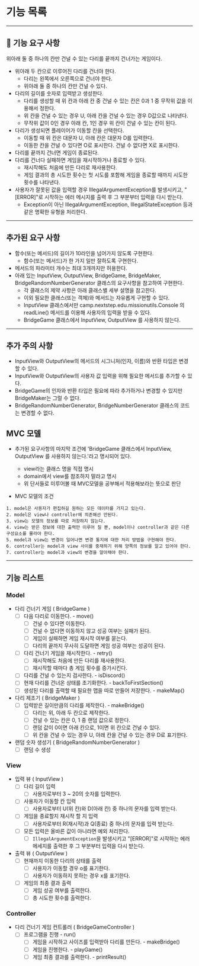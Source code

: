 # 기능 목록

---

## 🚀 기능 요구 사항
위아래 둘 중 하나의 칸만 건널 수 있는 다리를 끝까지 건너가는 게임이다.

- 위아래 두 칸으로 이루어진 다리를 건너야 한다.
  - 다리는 왼쪽에서 오른쪽으로 건너야 한다.
  - 위아래 둘 중 하나의 칸만 건널 수 있다.
- 다리의 길이를 숫자로 입력받고 생성한다.
  - 다리를 생성할 때 위 칸과 아래 칸 중 건널 수 있는 칸은 0과 1 중 무작위 값을 이용해서 정한다.
  - 위 칸을 건널 수 있는 경우 U, 아래 칸을 건널 수 있는 경우 D값으로 나타낸다.
  - 무작위 값이 0인 경우 아래 칸, 1인 경우 위 칸이 건널 수 있는 칸이 된다.
- 다리가 생성되면 플레이어가 이동할 칸을 선택한다.
  - 이동할 때 위 칸은 대문자 U, 아래 칸은 대문자 D를 입력한다.
  - 이동한 칸을 건널 수 있다면 O로 표시한다. 건널 수 없다면 X로 표시한다.
- 다리를 끝까지 건너면 게임이 종료된다.
- 다리를 건너다 실패하면 게임을 재시작하거나 종료할 수 있다.
  - 재시작해도 처음에 만든 다리로 재사용한다.
  - 게임 결과의 총 시도한 횟수는 첫 시도를 포함해 게임을 종료할 때까지 시도한 횟수를 나타낸다.
- 사용자가 잘못된 값을 입력할 경우 IllegalArgumentException를 발생시키고, "[ERROR]"로 시작하는 에러 메시지를 출력 후 그 부분부터 입력을 다시 받는다.
  - Exception이 아닌 IllegalArgumentException, IllegalStateException 등과 같은 명확한 유형을 처리한다.

--- 

## 추가된 요구 사항
- 함수(또는 메서드)의 길이가 10라인을 넘어가지 않도록 구현한다.
  - 함수(또는 메서드)가 한 가지 일만 잘하도록 구현한다.
- 메서드의 파라미터 개수는 최대 3개까지만 허용한다.
- 아래 있는 InputView, OutputView, BridgeGame, BridgeMaker, BridgeRandomNumberGenerator 클래스의 요구사항을 참고하여 구현한다.
  - 각 클래스의 제약 사항은 아래 클래스별 세부 설명을 참고한다.
  - 이외 필요한 클래스(또는 객체)와 메서드는 자유롭게 구현할 수 있다.
  - InputView 클래스에서만 camp.nextstep.edu.missionutils.Console 의 readLine() 메서드를 이용해 사용자의 입력을 받을 수 있다.
  - BridgeGame 클래스에서 InputView, OutputView 를 사용하지 않는다.

---

## 추가 주의 사항

- InputView와 OutputView의 메서드의 시그니처(인자, 이름)와 반환 타입은 변경할 수 있다.
- InputView와 OutputView의 사용자 값 입력을 위해 필요한 메서드를 추가할 수 있다.
- BridgeGame의 인자와 반환 타입은 필요에 따라 추가하거나 변경할 수 있지만 BridgeMaker는 그럴 수 없다.
- BridgeRandomNumberGenerator, BridgeNumberGenerator 클래스의 코드는 변경할 수 없다.

## MVC 모델
- 추가된 요구사항의 마지막 조건에 'BridgeGame 클래스에서 InputView, OutputView 를 사용하지 않는다.'라고 명시되어 있다.
  - view라는 클래스 명을 직접 명시
  - domain에서 view를 참조하지 말라고 명시
  - 위 단서들로 미루어볼 때 MVC모델을 공부해서 적용해보라는 뜻으로 판단

- MVC 모델의 조건
```
1. model은 사용자가 편집하길 원하는 모든 데이터를 가지고 있는다.
2. model은 view나 controller에 의존해선 안된다.
3. view는 모델의 정보를 따로 저장하지 않는다.
4. view는 받은 정보에 대한 출력만 이루어 질 뿐, model이나 controller과 같은 다른 구성요소를 몰라야 한다.
5. model과 view는 변경이 일어나면 변경 통지에 대한 처리 방법을 구현해야 한다.
6. controller는 model과 view 사이를 중재하기 위해 양쪽의 정보를 알고 있어야 한다.
7. controller는 model과 view의 변경을 알아채야 한다.
```

---
## 기능 리스트
### Model

- 다리 건너기 게임 ( BridgeGame )
  - [ ] 다음 다리로 이동한다. - move()
    - [ ] 건널 수 있다면 이동한다.
    - [ ] 건널 수 없다면 이동하지 않고 성공 여부는 실패가 된다.
    - [ ] 게임이 실패하면 게임 재시작 여부를 묻는다.
    - [ ] 다리의 끝까지 무사히 도달하면 게임 성공 여부는 성공이 된다.
  - [ ] 다리 건너기 게임을 재시작한다. - retry()
    - [ ] 재시작해도 처음에 만든 다리를 재사용한다.
    - [ ] 재시작할 때마다 총 게임 횟수를 증가시킨다.
  - [ ] 다리를 건널 수 있는지 검사한다. - isDiscord()
  - [ ] 현재 다리를 건너온 상태를 초기화한다. - backToFirstSection()
  - [ ] 생성된 다리를 출력할 때 필요한 맵을 따로 만들어 저장한다. - makeMap()
- 다리 제조기 ( BridgeMaker )
  - [ ] 입력받은 길이만큼의 다리를 제작한다. - makeBridge()
    - [ ] 다리는 위, 아래 두 칸으로 제작한다.
    - [ ] 건널 수 있는 칸은 0, 1 중 랜덤 값으로 정한다.
    - [ ] 랜덤 값이 0이면 아래 칸으로, 1이면 위 칸으로 건널 수 있다.
    - [ ] 위 칸을 건널 수 있는 경우 U, 아래 칸을 건널 수 있는 경우 D로 표기한다.
- 랜덤 숫자 생성기 ( BridgeRandomNumberGenerator )
  - [ ] 랜덤 수 생성

### View

- 입력 뷰 ( InputView )
  - [ ] 다리 길이 입력
    - [ ] 사용자로부터 3 ~ 20의 숫자를 입력한다.
  - [ ] 사용자가 이동할 칸 입력
    - [ ] 사용자로부터 U(위 칸)와 D(아래 칸) 중 하나의 문자를 입력 받는다.
  - [ ] 게임을 종료할지 재시작 할 지 입력
    - [ ] 사용자로부터 R(재시작)과 Q(종료) 중 하나의 문자를 입력 받는다.
  - [ ] 모든 입력은 올바른 값이 아니라면 예외 처리한다.
    - [ ] `IllegalArgumentException`을 발생시키고 "[ERROR]"로 시작하는 에러메세지를 출력한 후 그 부분부터 입력을 다시 받는다.
- 출력 뷰 ( OutputView )
  - [ ] 현재까지 이동한 다리의 상태를 출력
    - [ ] 사용자가 이동할 경우 o를 표기한다.
    - [ ] 사용자가 이동하지 못하는 경우 x를 표기한다.
  - [ ] 게임의 최종 결과 출력
    - [ ] 게임 성공 여부를 출력한다.
    - [ ] 총 시도한 횟수를 출력한다.

### Controller

- 다리 건너기 게임 컨트롤러 ( BridgeGameController )
  - [ ] 프로그램을 진행 - run()
    - [ ] 게임을 시작하고 사이즈를 입력받아 다리를 만든다. - makeBridge()
    - [ ] 게임을 진행한다. - playGame()
    - [ ] 게임 최종 결과를 출력한다. - printResult()